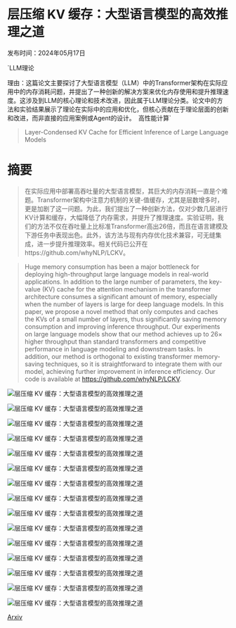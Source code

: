 # 层压缩 KV 缓存：大型语言模型的高效推理之道

发布时间：2024年05月17日

`LLM理论

理由：这篇论文主要探讨了大型语言模型（LLM）中的Transformer架构在实际应用中的内存消耗问题，并提出了一种创新的解决方案来优化内存使用和提升推理速度。这涉及到LLM的核心理论和技术改进，因此属于LLM理论分类。论文中的方法和实验结果展示了理论在实际中的应用和优化，但核心贡献在于理论层面的创新和改进，而非直接的应用案例或Agent的设计。` `高性能计算`

> Layer-Condensed KV Cache for Efficient Inference of Large Language Models

# 摘要

> 在实际应用中部署高吞吐量的大型语言模型，其巨大的内存消耗一直是个难题。Transformer架构中注意力机制的关键-值缓存，尤其是层数增多时，更是加剧了这一问题。为此，我们提出了一种创新方法，仅对少数几层进行KV计算和缓存，大幅降低了内存需求，并提升了推理速度。实验证明，我们的方法不仅在吞吐量上比标准Transformer高出26倍，而且在语言建模及下游任务中表现出色。此外，该方法与现有内存优化技术兼容，可无缝集成，进一步提升推理效率。相关代码已公开在https://github.com/whyNLP/LCKV。

> Huge memory consumption has been a major bottleneck for deploying high-throughput large language models in real-world applications. In addition to the large number of parameters, the key-value (KV) cache for the attention mechanism in the transformer architecture consumes a significant amount of memory, especially when the number of layers is large for deep language models. In this paper, we propose a novel method that only computes and caches the KVs of a small number of layers, thus significantly saving memory consumption and improving inference throughput. Our experiments on large language models show that our method achieves up to 26$\times$ higher throughput than standard transformers and competitive performance in language modeling and downstream tasks. In addition, our method is orthogonal to existing transformer memory-saving techniques, so it is straightforward to integrate them with our model, achieving further improvement in inference efficiency. Our code is available at https://github.com/whyNLP/LCKV.

![层压缩 KV 缓存：大型语言模型的高效推理之道](../../../paper_images/2405.10637/x1.png)

![层压缩 KV 缓存：大型语言模型的高效推理之道](../../../paper_images/2405.10637/x2.png)

![层压缩 KV 缓存：大型语言模型的高效推理之道](../../../paper_images/2405.10637/x3.png)

![层压缩 KV 缓存：大型语言模型的高效推理之道](../../../paper_images/2405.10637/x4.png)

![层压缩 KV 缓存：大型语言模型的高效推理之道](../../../paper_images/2405.10637/x5.png)

![层压缩 KV 缓存：大型语言模型的高效推理之道](../../../paper_images/2405.10637/x6.png)

![层压缩 KV 缓存：大型语言模型的高效推理之道](../../../paper_images/2405.10637/x7.png)

![层压缩 KV 缓存：大型语言模型的高效推理之道](../../../paper_images/2405.10637/x8.png)

![层压缩 KV 缓存：大型语言模型的高效推理之道](../../../paper_images/2405.10637/x9.png)

![层压缩 KV 缓存：大型语言模型的高效推理之道](../../../paper_images/2405.10637/x10.png)

![层压缩 KV 缓存：大型语言模型的高效推理之道](../../../paper_images/2405.10637/x11.png)

![层压缩 KV 缓存：大型语言模型的高效推理之道](../../../paper_images/2405.10637/x12.png)

![层压缩 KV 缓存：大型语言模型的高效推理之道](../../../paper_images/2405.10637/x13.png)

![层压缩 KV 缓存：大型语言模型的高效推理之道](../../../paper_images/2405.10637/x14.png)

![层压缩 KV 缓存：大型语言模型的高效推理之道](../../../paper_images/2405.10637/x15.png)

[Arxiv](https://arxiv.org/abs/2405.10637)